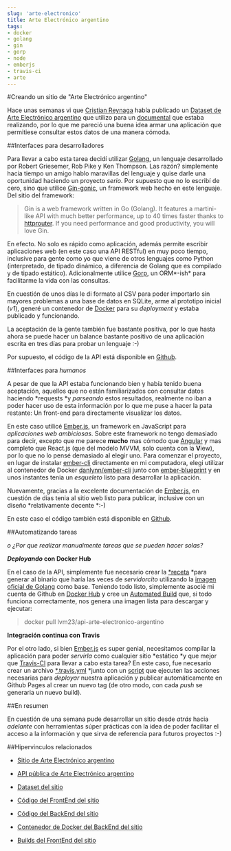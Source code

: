 ```yaml
---
slug: 'arte-electronico'  
title: Arte Electrónico argentino  
tags:  
- docker  
- golang  
- gin  
- gorp  
- node  
- emberjs  
- travis-ci  
- arte  
---
```



#Creando un sitio de "Arte Electrónico argentino"

Hace unas semanas vi que [Cristian Reynaga](http://cristianreynaga.com/) había publicado un [Dataset de Arte Electrónico argentino](https://github.com/cristianReynaga/Dataset-Arte-Electronico-Argentino) que utilizo para un [documental](https://vimeo.com/76021448) que estaba realizando, por lo que me pareció una buena idea armar una aplicación que permitiese consultar estos datos de una manera cómoda.

##Interfaces para desarrolladores

Para llevar a cabo esta tarea decidí utilizar [Golang,](https://golang.org/) un lenguaje desarrollado por Robert Griesemer, Rob Pike y Ken Thompson. Las razón? simplemente hacia tiempo un amigo hablo maravillas del lenguaje y quise darle una oportunidad haciendo un proyecto *serio*. Por supuesto que no lo escribí de cero, sino que utilice [Gin-gonic,](https://gin-gonic.github.io/gin/) un framework web hecho en este lenguaje.
Del sitio del framework:
> Gin is a web framework written in Go (Golang). It features a martini-like API with much better performance, up to 40 times faster thanks to [httprouter](https://github.com/julienschmidt/httprouter). If you need performance and good productivity, you will love Gin.

En efecto. No solo es rápido como aplicación, además permite escribir aplicaciones web (en este caso una API RESTful) en muy poco tiempo, inclusive para gente como yo que viene de otros lenguajes como Python (interpretado, de tipado dinámico, a diferencia de Golang que es compilado y de tipado estático). Adicionalmente utilice [Gorp](https://github.com/go-gorp/gorp), un ORM*-ish* para facilitarme la vida con las consultas.

En cuestión de unos días le di formato al CSV para poder importarlo sin mayores problemas a una base de datos en SQLite, arme al prototipo inicial (*v1*), generé un contenedor de [Docker](https://www.docker.com/) para su *deployment* y estaba publicado y funcionando.

La aceptación de la gente también fue bastante positiva, por lo que hasta ahora se puede hacer un balance bastante positivo de una aplicación escrita en tres días para probar un lenguaje :-)

Por supuesto, el código de la API está disponible en [Github](https://github.com/lvm/api-dataset-arte-electronico-argentino).

##Interfaces para *humanos*

A pesar de que la API estaba funcionando bien y había tenido buena aceptación, aquellos que no están familiarizados con consultar datos haciendo *requests *y *parseando* estos resultados, realmente no iban a poder hacer uso de esta información por lo que me puse a hacer la pata restante: Un front-end para directamente visualizar los datos.

En este caso utilicé [Ember.js,](http://emberjs.com/) un framework en JavaScript para *aplicaciones web ambiciosas*. Sobre este framework no tengo demasiado para decir, excepto que me parece **mucho** mas cómodo que [Angular](https://angularjs.org/) y mas completo que React.js (que del modelo MVVM, solo cuenta con la **V**iew), por lo que no lo pensé demasiado al elegir uno.
Para comenzar el proyecto, en lugar de instalar [ember-cli](https://ember-cli.com/) directamente en mi computadora, elegi utilizar al contenedor de Docker [danlynn/ember-cli](https://github.com/danlynn/ember-cli) junto con [ember-blueprint](https://github.com/frank06/ember-blueprint) y en unos instantes tenia un *esqueleto* listo para desarrollar la aplicación.

Nuevamente, gracias a la excelente documentación de [Ember.js,](http://emberjs.com/) en cuestión de dias tenia al sitio web listo para publicar, inclusive con un diseño *relativamente decente *:-)

En este caso el código también está disponible en [Github](https://github.com/lvm/site-dataset-arte-electronico-argentino).

##Automatizando tareas

*o ¿Por que realizar manualmente tareas que se pueden hacer solas?*

***Deployando* con Docker Hub**

En el caso de la API, simplemente fue necesario crear la [*receta](https://github.com/lvm/api-dataset-arte-electronico-argentino/blob/master/Dockerfile) *para generar al binario que haría las veces de *servidorcito* utilizando la [imagen oficial de Golang](https://hub.docker.com/_/golang/) como base.
Teniendo todo listo, simplemente asocié mi cuenta de Github en [Docker Hub](http://hub.docker.com/) y cree un [Automated Build](https://hub.docker.com/r/lvm23/api-arte-electronico-argentino/) que, si todo funciona correctamente, nos genera una imagen lista para descargar y ejecutar:
> docker pull lvm23/api-arte-electronico-argentino

**Integración continua con Travis**

Por el otro lado, si bien [Ember.js](http://emberjs.com/) es super genial, necesitamos compilar la aplicación para poder *servirla* como cualquier sitio *estático *y que mejor que [Travis-CI](https://travis-ci.org/) para llevar a cabo esta tarea?
En este caso, fue necesario crear un archivo [*.travis.yml](https://github.com/lvm/site-dataset-arte-electronico-argentino/blob/master/.travis.yml) *junto con un [script](https://github.com/lvm/site-dataset-arte-electronico-argentino/blob/master/deploy-to-ghpages.sh) que ejecuten las acciones necesarias para *deployar* nuestra aplicación y publicar automáticamente en Github Pages al crear un nuevo tag (de otro modo, con cada *push* se generaria un nuevo build).

##En resumen

En cuestión de una semana pude desarrollar un sitio desde *atrás* hacia *adelante* con herramientas súper prácticas con la idea de poder facilitar el acceso a la información y que sirva de referencia para futuros proyectos :-)

##Hipervinculos relacionados

* [Sitio de Arte Electrónico argentino](http://arte-electronico.cyberpunk.com.ar/)

* [API pública de Arte Electrónico argentino](http://api.arte-electronico.cyberpunk.com.ar/)

* [Dataset del sitio](https://github.com/cristianReynaga/Dataset-Arte-Electronico-Argentino)

* [Código del FrontEnd del sitio](https://github.com/lvm/site-dataset-arte-electronico-argentino)

* [Código del BackEnd del sitio](https://github.com/lvm/api-dataset-arte-electronico-argentino)

* [Contenedor de Docker del BackEnd del sitio](https://hub.docker.com/r/lvm23/api-arte-electronico-argentino/)

* [Builds del FrontEnd del sitio](https://travis-ci.org/lvm/site-dataset-arte-electronico-argentino)
